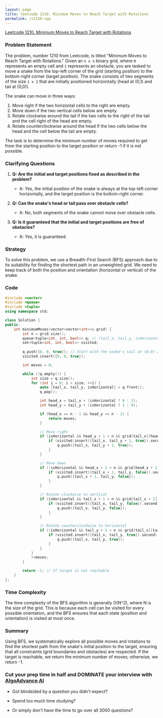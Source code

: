 ```yaml
---
layout: page
title: leetcode 1210. Minimum Moves to Reach Target with Rotations
permalink: /s1210-cpp
---
```

[Leetcode 1210. Minimum Moves to Reach Target with Rotations](https://algoadvance.github.io/algoadvance/l1210)
### Problem Statement

The problem, number 1210 from Leetcode, is titled "Minimum Moves to Reach Target with Rotations." Given an `n x n` binary grid, where `0` represents an empty cell and `1` represents an obstacle, you are tasked to move a snake from the top-left corner of the grid (starting position) to the bottom-right corner (target position). The snake consists of two segments of the size `1 x 2` that are initially positioned horizontally (head at (0,1) and tail at (0,0)).

The snake can move in three ways:
1. Move right if the two horizontal cells to the right are empty.
2. Move down if the two vertical cells below are empty.
3. Rotate clockwise around the tail if the two cells to the right of the tail and the cell right of the head are empty.
4. Rotate counterclockwise around the head if the two cells below the head and the cell below the tail are empty.

The task is to determine the minimum number of moves required to get from the starting position to the target position or return -1 if it is not possible.

### Clarifying Questions
1. **Q: Are the initial and target positions fixed as described in the problem?**
   - A: Yes, the initial position of the snake is always at the top-left corner horizontally, and the target position is the bottom-right corner.

2. **Q: Can the snake's head or tail pass over obstacle cells?**
   - A: No, both segments of the snake cannot move over obstacle cells.

3. **Q: Is it guaranteed that the initial and target positions are free of obstacles?**
   - A: Yes, it is guaranteed.

### Strategy

To solve this problem, we use a Breadth-First Search (BFS) approach due to its suitability for finding the shortest path in an unweighted grid. We need to keep track of both the position and orientation (horizontal or vertical) of the snake.

### Code

```cpp
#include <vector>
#include <queue>
#include <tuple>
using namespace std;

class Solution {
public:
    int minimumMoves(vector<vector<int>>& grid) {
        int n = grid.size();
        queue<tuple<int, int, bool>> q; // (tail_x, tail_y, isHorizontal)
        set<tuple<int, int, bool>> visited;
        
        q.push({0, 0, true}); // Start with the snake's tail at (0,0) and horizontal orientation.
        visited.insert({0, 0, true});

        int moves = 0;

        while (!q.empty()) {
            int size = q.size();
            for (int i = 0; i < size; ++i) {
                auto [tail_x, tail_y, isHorizontal] = q.front();
                q.pop();

                int head_x = tail_x + (isHorizontal ? 0 : 1);
                int head_y = tail_y + (isHorizontal ? 1 : 0);

                if (head_x == n - 1 && head_y == n - 1) {
                    return moves;
                }

                // Move right
                if (isHorizontal && head_y + 1 < n && grid[tail_x][head_y + 1] == 0 && grid[head_x][head_y + 1] == 0) {
                    if (visited.insert({tail_x, tail_y + 1, true}).second) {
                        q.push({tail_x, tail_y + 1, true});
                    }
                }

                // Move down
                if (!isHorizontal && head_x + 1 < n && grid[head_x + 1][tail_y] == 0 && grid[head_x + 1][head_y] == 0) {
                    if (visited.insert({tail_x + 1, tail_y, false}).second) {
                        q.push({tail_x + 1, tail_y, false});
                    }
                }

                // Rotate clockwise to vertical
                if (isHorizontal && tail_x + 1 < n && grid[tail_x + 1][tail_y] == 0 && grid[tail_x + 1][head_y] == 0) {
                    if (visited.insert({tail_x, tail_y, false}).second) {
                        q.push({tail_x, tail_y, false});
                    }
                }

                // Rotate counterclockwise to horizontal
                if (!isHorizontal && tail_y + 1 < n && grid[tail_x][tail_y + 1] == 0 && grid[head_x][tail_y + 1] == 0) {
                    if (visited.insert({tail_x, tail_y, true}).second) {
                        q.push({tail_x, tail_y, true});
                    }
                }
            }
            ++moves;
        }

        return -1; // If target is not reachable
    }
};
```

### Time Complexity

The time complexity of the BFS algorithm is generally O(N^2), where N is the size of the grid. This is because each cell can be visited for every possible orientation, and the BFS ensures that each state (position and orientation) is visited at most once.

### Summary

Using BFS, we systematically explore all possible moves and rotations to find the shortest path from the snake's initial position to the target, ensuring that all constraints (grid boundaries and obstacles) are respected. If the target is reachable, we return the minimum number of moves; otherwise, we return -1.


### Cut your prep time in half and DOMINATE your interview with [AlgoAdvance AI](https://algoAdvance.com)

- Got blindsided by a question you didn't expect?

- Spend too much time studying?

- Or simply don't have the time to go over all 3000 questions?

